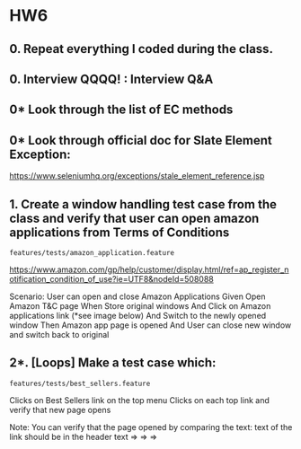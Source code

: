 # HW6
## 0. Repeat everything I coded during the class.
## 0. Interview QQQQ! : Interview Q&A
## 0* Look through the list of EC methods 
## 0* Look through official doc for Slate Element Exception: 
https://www.seleniumhq.org/exceptions/stale_element_reference.jsp

## 1. Create a window handling test case from the class and verify that user can open amazon applications from Terms of Conditions
```features/tests/amazon_application.feature```

https://www.amazon.com/gp/help/customer/display.html/ref=ap_register_notification_condition_of_use?ie=UTF8&nodeId=508088 

Scenario: User can open and close Amazon Applications
 Given Open Amazon T&C page 
 When Store original windows
 And Click on Amazon applications link (*see image below)
 And Switch to the newly opened window
 Then Amazon app page is opened
 And User can close new window and switch back to original


## 2*. [Loops] Make a test case which:
```features/tests/best_sellers.feature```

Clicks on Best Sellers link on the top menu
Clicks on each top link and verify that new page opens

Note: You can verify that the page opened by comparing the text: text of the link should be in the header text ⇒ ⇒ ⇒ 
